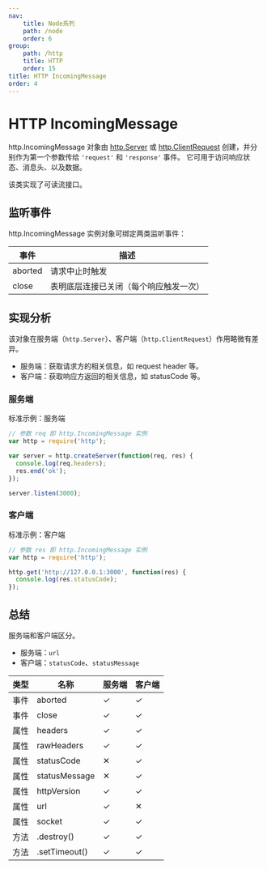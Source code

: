 ```yaml
---
nav:
    title: Node系列
    path: /node
    order: 6
group:
    path: /http
    title: HTTP
    order: 15
title: HTTP IncomingMessage
order: 4
---
```


# HTTP IncomingMessage

http.IncomingMessage 对象由 [http.Server](http-server.md) 或 [http.ClientRequest](http-client-request.md) 创建，并分别作为第一个参数传给 `'request'` 和 `'response'` 事件。 它可用于访问响应状态、消息头、以及数据。

该类实现了可读流接口。

## 监听事件

http.IncomingMessage 实例对象可绑定两类监听事件：

| 事件    | 描述                                   |
| ------- | -------------------------------------- |
| aborted | 请求中止时触发                         |
| close   | 表明底层连接已关闭（每个响应触发一次） |

## 实现分析

该对象在服务端（`http.Server`）、客户端（`http.ClientRequest`）作用略微有差异。

- 服务端：获取请求方的相关信息，如 request header 等。
- 客户端：获取响应方返回的相关信息，如 statusCode 等。

### 服务端

标准示例：服务端

```js
// 参数 req 即 http.IncomingMessage 实例
var http = require('http');

var server = http.createServer(function(req, res) {
  console.log(req.headers);
  res.end('ok');
});

server.listen(3000);
```

### 客户端

标准示例：客户端

```js
// 参数 res 即 http.IncomingMessage 实例
var http = require('http');

http.get('http://127.0.0.1:3000', function(res) {
  console.log(res.statusCode);
});
```

## 总结

服务端和客户端区分。

- 服务端：`url`
- 客户端：`statusCode`、`statusMessage`

| 类型 | 名称          | 服务端 | 客户端 |
| ---- | ------------- | ------ | ------ |
| 事件 | aborted       | ✓      | ✓      |
| 事件 | close         | ✓      | ✓      |
| 属性 | headers       | ✓      | ✓      |
| 属性 | rawHeaders    | ✓      | ✓      |
| 属性 | statusCode    | ✕      | ✓      |
| 属性 | statusMessage | ✕      | ✓      |
| 属性 | httpVersion   | ✓      | ✓      |
| 属性 | url           | ✓      | ✕      |
| 属性 | socket        | ✓      | ✓      |
| 方法 | .destroy()    | ✓      | ✓      |
| 方法 | .setTimeout() | ✓      | ✓      |
